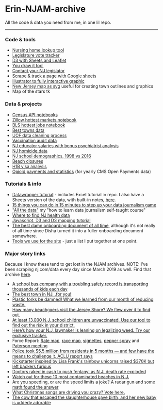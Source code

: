 # Erin-NJAM-archive
All the code &amp; data you need from me, in one lil repo.
___
### Code & tools
- [Nursing home lookup tool](https://github.com/njam-data/Nursing-home-lookup-tool)
- [Legislature vote tracker](https://github.com/njam-data/NJAM-legislature-vote-tracker)
- [D3 with Sheets and Leaflet](https://github.com/njam-data/d3-sheets-leaflet-layers)
- [You draw it tool](https://github.com/njam-data/NJAM-you-draw-it)
- [Contact your NJ legislator](https://github.com/njam-data/contact-nj-leg)
- [Scrape & track a page with Google sheets](https://github.com/njam-data/google-sheets-scraper) 
- [Illustrator to fully interactive graphic](https://github.com/njam-data/Illustrator-to-fully-interactive-graphic) 
- [New Jersey map as svg](https://github.com/njam-data/New-Jersey-svgs-2) useful for creating town outlines and graphics
- Map of the stars tk

### Data & projects
- [Census API notebooks](https://github.com/njam-data/Census-API-notebooks)
- [Zillow hottest markets notebook](https://github.com/njam-data/Zillow-hottest-markets-notebook)
- [BLS hottest jobs notebook](https://github.com/njam-data/BLS-hottest-jobs-notebook)
- [Best towns data](https://github.com/njam-data/Best-towns-data)
- [UOF data cleaning process](https://github.com/njam-data/uof-data-cleaning-1)
- [Vaccination audit data](https://data.world/njdotcom/vaccination-audit-data)
- [NJ educator salaries with bonus psychiatrist analysis](https://data.world/njdotcom/nj-teacher-salaries)
- [NJ homicide data](https://data.world/njdotcom/nj-homicide-data)
- [NJ school demographics, 1998 vs 2016](https://data.world/epetenko/nj-school-demographics-1998-vs-2016) 
- [Beach closures](https://github.com/njam-data/beach-closures)
- [H1B visa analysis](https://github.com/epetenko/h1b-visas)
- [Opioid payments and statistics](https://github.com/njam-data/Opioid_payments_and_statistics) (for yearly CMS Open Payments data)


### Tutorials & info
- [Datawrapper tutorial](https://github.com/epetenko/datawrapper-tutorial/blob/master/Part_2_chart.md) - includes Excel tutorial in repo. I also have a Sheets version of the data, with built-in notes, [here](https://docs.google.com/spreadsheets/d/19EtM87msUeBdmZhFyjKVB6DH8xCEE-0PZ-49UoXYEM0/edit?usp=sharing).
- [15 things you can do in 15 minutes to step up your data journalism game](https://github.com/njam-data/15-things-for-dj)
- ["All the data"](https://github.com/njam-data/all-the-data) my "how to learn data journalism self-taught course"
- [Where to find NJ health data](https://github.com/njam-data/health-data-collection) 
- [Javascript, D3 and D3 mapping tutorial](https://github.com/njam-data/nicar18-javascript)
- [The best damn onboarding document of all time](https://docs.google.com/document/d/1BIaHggGKyNO1nKPZ_YMEMqEaR6Tjd1IvGQs-y0g28lk/edit?usp=sharing), although it's not really of all time since Disha turned it into a fuller onboarding document somewhere.
- [Tools we use for the site](https://docs.google.com/spreadsheets/d/1WUVJWEWaFY4YYKMuBij3hMklqv3-tifJHYJaWFE3w-Y/edit?usp=sharing) - just a list I put together at one point.

### Major story links
Because I know these tend to get lost in the NJAM archives. NOTE: I've been scraping nj.com/data every day since March 2019 as well. Find that archive [here](https://docs.google.com/spreadsheets/d/1CtXpQJQEa5cNdes3qsAUucYxb2bOS3r2jwxgAcZvfeg/edit?usp=sharing).

- [A school bus company with a troubling safety record is transporting thousands of kids each day](https://www.nj.com/news/2019/06/a-school-bus-company-with-a-troubling-safety-record-is-transporting-thousands-of-kids-each-day.html)
- [The best town in NJ...for you!](https://projects.nj.com/data/besttowns/index.html)
- [Plastic forks be damned! What we learned from our month of reducing waste.](https://www.nj.com/news/2019/08/plastic-forks-be-damned-what-we-learned-from-our-month-of-reducing-waste.html)
- [How many beachgoers visit the Jersey Shore? We flew over it to find out.](https://expo.nj.com/news/g66l-2019/08/80df18bd046430/how-many-beachgoers-visit-the-jersey-shore-we-flew-over-it-to-find-out.html)
- [At least 13,000 N.J. school children are unvaccinated. Use our tool to find out the risk in your district.](https://www.nj.com/news/2019/04/13000-nj-school-children-are-unvaccinated-use-our-tool-to-find-out-the-risk-in-your-district.html)
- [Here’s how your N.J. lawmaker is leaning on legalizing weed. Try our exclusive tracker.](https://www.nj.com/marijuana/2019/03/heres-how-your-nj-lawmaker-is-leaning-on-legalizing-weed-click-our-exclusive-tracker.html) 
- Force Report: [Rate map](https://www.nj.com/news/2018/11/see_how_often_police_in_every_nj_town_punch_kick_or_use_other_force_during_arrests_map.html), [race map](https://www.nj.com/news/2018/12/see-how-often-cops-use-force-on-black-people-in-your-town-map.html), [vignettes](https://www.nj.com/news/2018/11/nj_excessive_force_police_use_of_force_the_force_report.html), [pepper spray](https://expo.nj.com/news/g66l-2019/01/d07722da285213/these-25-police-departments-use-pepper-spray-the-most-in-nj.html) and [Paterson meeting](https://www.nj.com/news/2019/04/stop-killing-black-people-heres-how-residents-theyre-treated-by-police-in-this-nj-town.html)
- [Police took $5.5 million from residents in 5 months — and few have the means to challenge it, ACLU report says](https://www.nj.com/news/2018/12/police-took-55-million-from-residents-in-5-months-and-few-have-the-means-to-challenge-it-aclu-report-says.html)
- [Kickstarter inspired by Lisa Frank's rainbow unicorns raised $370K but left backers furious](https://www.nj.com/news/2018/10/kickstarter_inspired_by_lisa_franks_rainbow_unicorns_raised_370k_but_left_backers_furious.html)
- [Doctors raked in cash to push fentanyl as N.J. death rate exploded](https://www.nj.com/healthfit/2017/06/doctors_raked_in_cash_to_push_powerful_fentanyl_as_nj_death_rate_soared.html)
- [Watch out for these 10 most contaminated beaches in N.J.](https://www.nj.com/data/2018/06/watch_out_for_these_10_most_contaminated_beaches_i.html) 
- [Are you speeding, or are the speed limits a joke? A radar gun and some math found the answer](https://www.nj.com/data/2018/08/should_the_speed_limit_on_njs_highways_be_higher_we_used_a_radar_gun_to_find_the_answer.html)
- [What Christmas songs are driving you crazy? Vote here.](https://www.nj.com/data/2017/12/vote_on_the_christmas_songs_driving_you_crazy.html)
- [The cow that escaped the slaughterhouse gave birth, and her new baby is udderly adorable](https://www.nj.com/sussex-county/2018/12/the-cow-that-escaped-the-slaughterhouse-gave-birth-and-her-new-baby-is-utterly-adorable.html)
